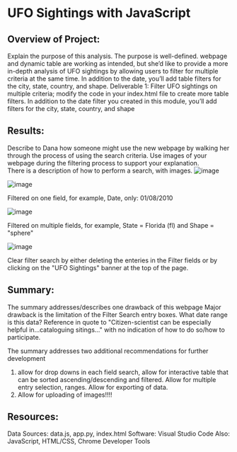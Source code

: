 # UFO Sightings with JavaScript

## Overview of Project: 
Explain the purpose of this analysis. 
The purpose is well-defined.
webpage and dynamic table are working as intended, but she’d like to provide a more in-depth analysis of UFO sightings by allowing users to filter for multiple criteria at the same time. In addition to the date, you’ll add table filters for the city, state, country, and shape.
Deliverable 1: Filter UFO sightings on multiple criteria; modify the code in your index.html file to create more table filters. In addition to the date filter you created in this module, you’ll add filters for the city, state, country, and shape

## Results: 
Describe to Dana how someone might use the new webpage by walking her through the process of using the search criteria. Use images of your webpage during the filtering process to support your explanation.  
There is a description of how to perform a search, with images.
![image](https://user-images.githubusercontent.com/102322707/177429710-409bd81c-00fa-4f70-896e-8114af422807.png)

![image](https://user-images.githubusercontent.com/102322707/177429747-d93275e5-0528-4d2c-bd04-a979bfcf65ad.png)

Filtered on one field, for example, Date, only: 01/08/2010

![image](https://user-images.githubusercontent.com/102322707/177429866-98a842bc-9ef5-4b12-b9e9-2f7fd8cfa537.png)


Filtered on multiple fields, for example, State = Florida (fl) and Shape = "sphere"

![image](https://user-images.githubusercontent.com/102322707/177430080-9533461d-3a88-4c04-a411-0d638092b773.png)

Clear filter search by either deleting the enteries in the Filter fields or by clicking on the "UFO Sightings" banner at the top of the page.


## Summary: 
The summary addresses/describes one drawback of this webpage
Major drawback is the limitation of the Filter Search entry boxes.  What date range is this data?  Reference in quote to "Citizen-scientist can be especially helpful in...cataloguing sitings..." with no indication of how to do so/how to participate.

The summary addresses two additional recommendations for further development
1. allow for drop downs in each field search, allow for interactive table that can be sorted ascending/descending and filtered. Allow for multiple entry selection, ranges.  Allow for exporting of data.
2. Allow for uploading of images!!!! 

## Resources:
Data Sources: data.js, app.py, index.html
Software: Visual Studio Code 
Also: JavaScript, HTML/CSS, Chrome Developer Tools
